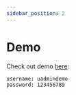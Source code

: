 ```yaml
---
sidebar_position: 2
---
```


# Demo

Check out demo [here](https://uadmin.sergeyg.me/admin):
```
username: uadmindemo
password: 123456789
```
